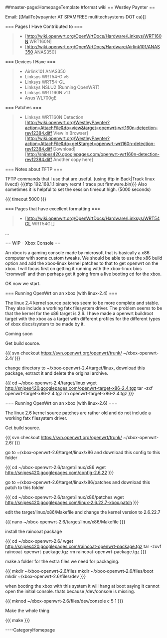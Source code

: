 \#\#master-page:HomepageTemplate \#format wiki == Westley Paynter ==

Email: \[\[MailTo(wpaynter AT SPAMFREE multitechsystems DOT ca)\]\]

=== Pages I Have Contributed to ===

> -   \[<http://wiki.openwrt.org/OpenWrtDocs/Hardware/Linksys/WRT160N>
>     WRT160N\]
> -   \[<http://wiki.openwrt.org/OpenWrtDocs/Hardware/Airlink101/ANAS350>
>     ANAS350\]

=== Devices I Have ===

> -   Airlink101 ANAS350
> -   Linksys WRT54-G v5
> -   Linksys WRT54-GL
> -   Linksys NSLU2 (Running OpenWRT)
> -   Linksys WRT160N v1.1
> -   Asus WL700gE

=== Patches ===

> -   Linksys WRT160N Detection
>     \[<http://wiki.openwrt.org/WestleyPaynter?action=AttachFile&do=view&target=openwrt-wrt160n-detection-rev12384.diff>
>     View in Browser\]
>     \[<http://wiki.openwrt.org/WestleyPaynter?action=AttachFile&do=get&target=openwrt-wrt160n-detection-rev12384.diff>
>     Download\]
>     \[<http://snipes420.googlepages.com/openwrt-wrt160n-detection-rev12384.diff>
>     Another copy here\]

=== Notes about TFTP ===

TFTP commands that I use that are useful. (using tftp in Back|Track
linux livecd) {{{tftp 192.168.1.1 binary rexmt 1 trace put
firmware.bin}}} Also sometimes it is helpful to set the session timeout
high. (5000 seconds)

{{{ timeout 5000 }}}

=== Pages that have excellent formatting ===

> -   \[<http://wiki.openwrt.org/OpenWrtDocs/Hardware/Linksys/WRT54GL>
>     WRT54GL\]

...

== WIP - Xbox Console ==

An xbox is a gaming console made by microsoft that is basically a x86
computer with some custom tweaks. We should be able to use the x86 build
option and add the xbox-linux kernel patches to that to get openwrt on
the xbox. I will focus first on getting it running with the xbox-linux
bios 'cromwell' and then perhaps get it going from a live booting cd for
the xbox.

OK now we start.

=== Running OpenWrt on an xbox (with linux-2.4) ===

The linux 2.4 kernel source patches seem to be more complete and stable.
They also include a working fatx filesystem driver. The problem seems to
be that the kernel for the x86 target is 2.6. I have made a openwrt
buildroot target with the xbox as a target with different profiles for
the different types of xbox discs/system to be made by it.

Coming soon

Get build source.

{{{ svn checkout <https://svn.openwrt.org/openwrt/trunk/>
\~/xbox-openwrt-2.4/ }}}

change directory to \~/xbox-openwrt-2.4/target/linux, download this
package, extract it and delete the original archive.

{{{ cd \~/xbox-openwrt-2.4/target/linux wget
<http://snipes420.googlepages.com/openwrt-target-x86-2.4.tgz> tar -zxf
openwrt-target-x86-2.4.tgz rm openwrt-target-x86-2.4.tgz }}}

=== Running OpenWrt on an xbox (with linux-2.6) ===

The linux 2.6 kernel source patches are rather old and do not include a
working fatx filesystem driver.

Get build source.

{{{ svn checkout <https://svn.openwrt.org/openwrt/trunk/>
\~/xbox-openwrt-2.6/ }}}

go to \~/xbox-openwrt-2.6/target/linux/x86 and download this config to
this folder

{{{ cd \~/xbox-openwrt-2.6/target/linux/x86 wget
<http://snipes420.googlepages.com/config-2.6.22> }}}

go to \~/xbox-openwrt-2.6/target/linux/x86/patches and download this
patch to this folder

{{{ cd \~/xbox-openwrt-2.6/target/linux/x86/patches wget
<http://snipes420.googlepages.com/linux-2.6.22.7-xbox.patch> }}}

edit the target/linux/x86/Makefile and change the kernel version to
2.6.22.7

{{{ nano \~/xbox-openwrt-2.6/target/linux/x86/Makefile }}}

install the raincoat package

{{{ cd \~/xbox-openwrt-2.6/ wget
<http://snipes420.googlepages.com/raincoat-openwrt-package.tgz> tar
-zxvf raincoat-openwrt-package.tgz rm raincoat-openwrt-package.tgz }}}

make a folder for the extra files we need for packaging.

{{{ mkdir \~/xbox-openwrt-2.6/files mkdir \~/xbox-openwrt-2.6/files/boot
mkdir \~/xbox-openwrt-2.6/files/dev }}}

when booting the xbox with this system it will hang at boot saying it
cannot open the initial console. thats because /dev/console is missing.

{{{ mknod \~/xbox-openwrt-2.6/files/dev/console c 5 1 }}}

Make the whole thing

{{{ make }}}

----CategoryHomepage
